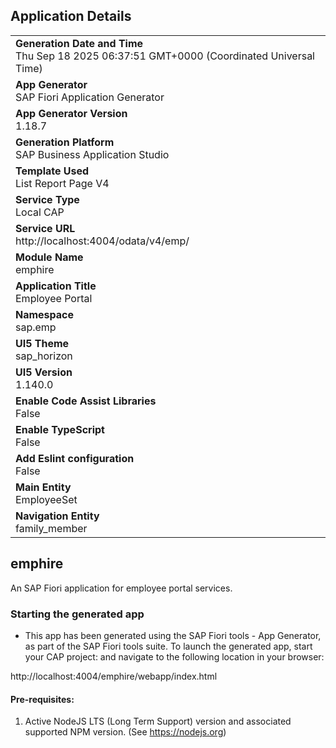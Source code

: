 ## Application Details
|               |
| ------------- |
|**Generation Date and Time**<br>Thu Sep 18 2025 06:37:51 GMT+0000 (Coordinated Universal Time)|
|**App Generator**<br>SAP Fiori Application Generator|
|**App Generator Version**<br>1.18.7|
|**Generation Platform**<br>SAP Business Application Studio|
|**Template Used**<br>List Report Page V4|
|**Service Type**<br>Local CAP|
|**Service URL**<br>http://localhost:4004/odata/v4/emp/|
|**Module Name**<br>emphire|
|**Application Title**<br>Employee Portal|
|**Namespace**<br>sap.emp|
|**UI5 Theme**<br>sap_horizon|
|**UI5 Version**<br>1.140.0|
|**Enable Code Assist Libraries**<br>False|
|**Enable TypeScript**<br>False|
|**Add Eslint configuration**<br>False|
|**Main Entity**<br>EmployeeSet|
|**Navigation Entity**<br>family_member|

## emphire

An SAP Fiori application for employee portal services.

### Starting the generated app

-   This app has been generated using the SAP Fiori tools - App Generator, as part of the SAP Fiori tools suite.  To launch the generated app, start your CAP project:  and navigate to the following location in your browser:

http://localhost:4004/emphire/webapp/index.html

#### Pre-requisites:

1. Active NodeJS LTS (Long Term Support) version and associated supported NPM version.  (See https://nodejs.org)


